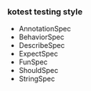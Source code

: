 ### kotest testing style
- AnnotationSpec
- BehaviorSpec
- DescribeSpec
- ExpectSpec
- FunSpec
- ShouldSpec
- StringSpec